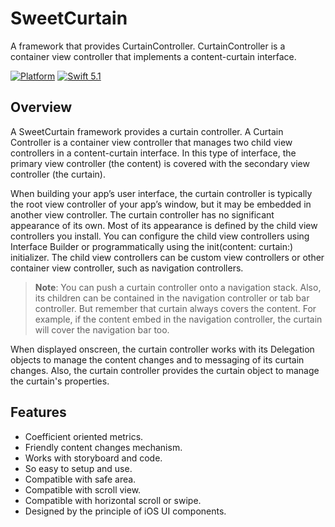 # SweetCurtain
A framework that provides CurtainController. CurtainController is a container view controller that implements a content-curtain interface. 

[![Platform](https://img.shields.io/badge/platform-ios-blue.svg?style=flat%20)](https://developer.apple.com/iphone/index.action)
[![Swift 5.1](https://img.shields.io/badge/Swift-5.1-orange.svg?style=flat)](https://developer.apple.com/swift/) 

## Overview
A SweetCurtain framework provides a curtain controller.
A Curtain Controller is a container view controller that manages two child view controllers in a content-curtain interface. In this type of interface, the primary view controller (the content) is covered with the secondary view controller (the curtain).

When building your app’s user interface, the curtain controller is typically the root view controller of your app’s window, but it may be embedded in another view controller. The curtain controller has no significant appearance of its own. Most of its appearance is defined by the child view controllers you install. You can configure the child view controllers using Interface Builder or programmatically using the init(content: curtain:) initializer. The child view controllers can be custom view controllers or other container view controller, such as navigation controllers.

> **Note**: You can push a curtain controller onto a navigation stack. Also, its children can be contained in the navigation controller or tab bar controller.  But remember that curtain always covers the content. For example, if the content embed in the navigation controller, the curtain will cover the navigation bar too.

When displayed onscreen, the curtain controller works with its Delegation objects to manage the content changes and to messaging of its curtain changes.
Also, the curtain controller provides the curtain object to manage the curtain's properties.

## Features
- Coefficient oriented metrics.
- Friendly content changes mechanism.
- Works with storyboard and code.
- So easy to setup and use.
- Compatible with safe area.
- Compatible with scroll view.
- Compatible with horizontal scroll or swipe.
- Designed by the principle of iOS UI components.
